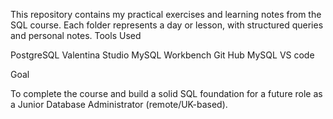 This repository contains my practical exercises and learning notes from the SQL course. Each folder represents a day or lesson, with structured queries and personal notes. 
Tools Used

PostgreSQL
Valentina Studio
MySQL Workbench
Git Hub
MySQL
VS code

Goal

To complete the course and build a solid SQL foundation for a future role as a Junior Database Administrator (remote/UK-based).
